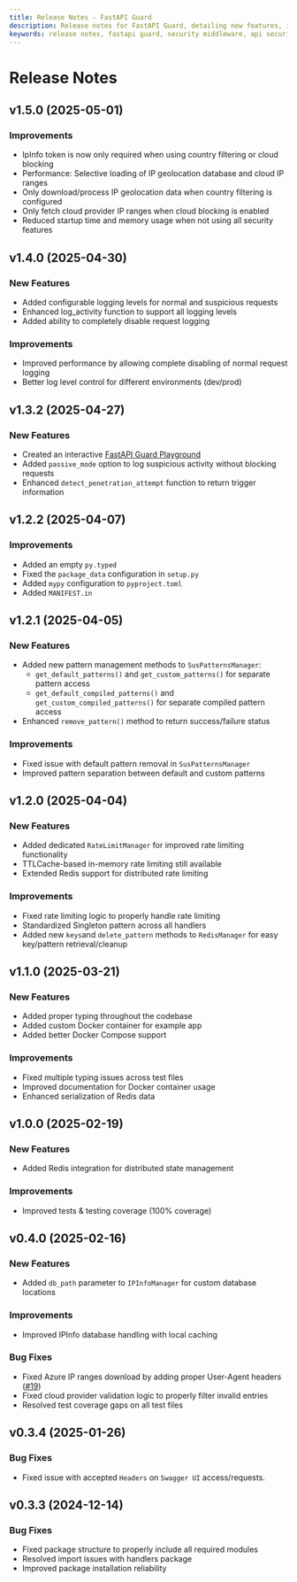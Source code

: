 ```yaml
---
title: Release Notes - FastAPI Guard
description: Release notes for FastAPI Guard, detailing new features, improvements, and bug fixes
keywords: release notes, fastapi guard, security middleware, api security
---
```


# Release Notes

## v1.5.0 (2025-05-01)
### Improvements
- IpInfo token is now only required when using country filtering or cloud blocking
- Performance: Selective loading of IP geolocation database and cloud IP ranges
- Only download/process IP geolocation data when country filtering is configured
- Only fetch cloud provider IP ranges when cloud blocking is enabled
- Reduced startup time and memory usage when not using all security features

## v1.4.0 (2025-04-30)
### New Features
- Added configurable logging levels for normal and suspicious requests
- Enhanced log_activity function to support all logging levels
- Added ability to completely disable request logging

### Improvements
- Improved performance by allowing complete disabling of normal request logging
- Better log level control for different environments (dev/prod)

## v1.3.2 (2025-04-27)
### New Features
- Created an interactive [FastAPI Guard Playground](https://playground.fastapi-guard.com)
- Added `passive_mode` option to log suspicious activity without blocking requests
- Enhanced `detect_penetration_attempt` function to return trigger information

## v1.2.2 (2025-04-07)
### Improvements
- Added an empty `py.typed`
- Fixed the `package_data` configuration in `setup.py`
- Added `mypy` configuration to `pyproject.toml`
- Added `MANIFEST.in`

## v1.2.1 (2025-04-05)

### New Features
- Added new pattern management methods to `SusPatternsManager`:
  - `get_default_patterns()` and `get_custom_patterns()` for separate pattern access
  - `get_default_compiled_patterns()` and `get_custom_compiled_patterns()` for separate compiled pattern access
- Enhanced `remove_pattern()` method to return success/failure status

### Improvements
- Fixed issue with default pattern removal in `SusPatternsManager`
- Improved pattern separation between default and custom patterns

## v1.2.0 (2025-04-04)
### New Features
- Added dedicated `RateLimitManager` for improved rate limiting functionality
- TTLCache-based in-memory rate limiting still available
- Extended Redis support for distributed rate limiting

### Improvements
- Fixed rate limiting logic to properly handle rate limiting
- Standardized Singleton pattern across all handlers
- Added new `keys`and `delete_pattern` methods to `RedisManager` for easy key/pattern retrieval/cleanup

## v1.1.0 (2025-03-21)
### New Features
- Added proper typing throughout the codebase
- Added custom Docker container for example app
- Added better Docker Compose support

### Improvements
- Fixed multiple typing issues across test files
- Improved documentation for Docker container usage
- Enhanced serialization of Redis data

## v1.0.0 (2025-02-19)
### New Features
- Added Redis integration for distributed state management

### Improvements
- Improved tests & testing coverage (100% coverage)

## v0.4.0 (2025-02-16)
### New Features
- Added `db_path` parameter to `IPInfoManager` for custom database locations

### Improvements
- Improved IPInfo database handling with local caching

### Bug Fixes
- Fixed Azure IP ranges download by adding proper User-Agent headers ([#19](https://github.com/rennf93/fastapi-guard/pull/19))
- Fixed cloud provider validation logic to properly filter invalid entries
- Resolved test coverage gaps on all test files

## v0.3.4 (2025-01-26)

### Bug Fixes
- Fixed issue with accepted `Headers` on `Swagger UI` access/requests.

## v0.3.3 (2024-12-14)

### Bug Fixes
- Fixed package structure to properly include all required modules
- Resolved import issues with handlers package
- Improved package installation reliability